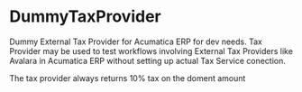 # DummyTaxProvider
Dummy External Tax Provider for Acumatica ERP for dev needs.
Tax Provider may be used to test workflows involving External Tax Providers like Avalara in Acumatica ERP without setting up actual Tax Service conection. 

The tax provider always returns 10% tax on the doment amount

